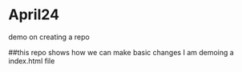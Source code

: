 # April24
demo on creating a repo

##this repo shows how we can make basic changes
I am demoing a index.html file
